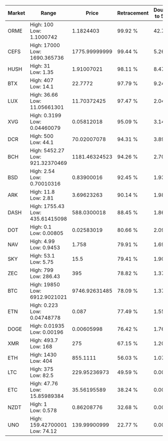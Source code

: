 | Market | Range | Price| Retracement | Doubles to 50% |
| --- | --- | --- | --- | --- |
| ORME | High: 100<br />Low: 1.1000742 | 1.1824403 | 99.92 % | 42.75 |
| CEFS | High: 17000<br />Low: 1690.365736 | 1775.99999999 | 99.44 % | 5.26 |
| HUSH | High: 31<br />Low: 1.35 | 1.91007021 | 98.11 % | 8.47 |
| BTX | High: 407<br />Low: 14.1 | 22.7772 | 97.79 % | 9.24 |
| LUX | High: 36.66<br />Low: 11.05661301 | 11.70372425 | 97.47 % | 2.04 |
| XVG | High: 0.3199<br />Low: 0.04460079 | 0.05812018 | 95.09 % | 3.14 |
| DCR | High: 500<br />Low: 44.1 | 70.02007078 | 94.31 % | 3.89 |
| BCH | High: 5452.27<br />Low: 921.32370469 | 1181.46324523 | 94.26 % | 2.70 |
| BSD | High: 2.54<br />Low: 0.70010316 | 0.83900016 | 92.45 % | 1.93 |
| ARK | High: 11.8<br />Low: 2.81 | 3.69623263 | 90.14 % | 1.98 |
| DASH | High: 1755.43<br />Low: 435.61415098 | 588.0300018 | 88.45 % | 1.86 |
| DOT | High: 0.1<br />Low: 0.00805 | 0.02583019 | 80.66 % | 2.09 |
| NAV | High: 4.99<br />Low: 0.9453 | 1.758 | 79.91 % | 1.69 |
| SKY | High: 53.1<br />Low: 5.75 | 15.5 | 79.41 % | 1.90 |
| ZEC | High: 799<br />Low: 286.43 | 395 | 78.82 % | 1.37 |
| BTC | High: 19850<br />Low: 6912.9021021 | 9746.92631485 | 78.09 % | 1.37 |
| ETN | High: 0.223<br />Low: 0.04748778 | 0.087 | 77.49 % | 1.55 |
| DOGE | High: 0.01935<br />Low: 0.00196 | 0.00605998 | 76.42 % | 1.76 |
| XMR | High: 493.7<br />Low: 168 | 275 | 67.15 % | 1.20 |
| ETH | High: 1430<br />Low: 404 | 855.1111 | 56.03 % | 1.07 |
| LTC | High: 375<br />Low: 82.5 | 229.95236973 | 49.59 % | 0.00 |
| ETC | High: 47.76<br />Low: 15.85989384 | 35.56195589 | 38.24 % | 0.00 |
| NZDT | High: 1<br />Low: 0.578 | 0.86208776 | 32.68 % | 0.00 |
| UNO | High: 159.42700001<br />Low: 74.12 | 139.99900999 | 22.77 % | 0.00 |
